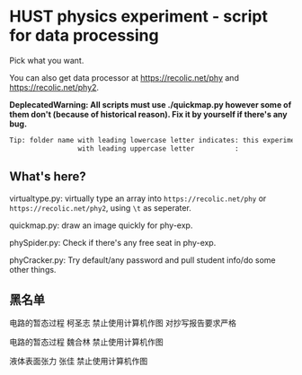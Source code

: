 # HUST physics experiment - script for data processing

Pick what you want.

You can also get data processor at https://recolic.net/phy and https://recolic.net/phy2.

**DeplecatedWarning: All scripts must use ./quickmap.py however some of them don't (because of historical reason). Fix it by yourself if there's any bug.**

``` sh
Tip: folder name with leading lowercase letter indicates: this experiment was made at first semester.
                 with leading uppercase letter          :                             second
```

## What's here?

virtualtype.py: virtually type an array into `https://recolic.net/phy` or `https://recolic.net/phy2`, using `\t` as seperater.

quickmap.py: draw an image quickly for phy-exp.

phySpider.py: Check if there's any free seat in phy-exp.

phyCracker.py: Try default/any password and pull student info/do some other things.

## 黑名单

电路的暂态过程 柯圣志 禁止使用计算机作图 对抄写报告要求严格

电路的暂态过程 魏合林 禁止使用计算机作图

液体表面张力 张佳 禁止使用计算机作图

